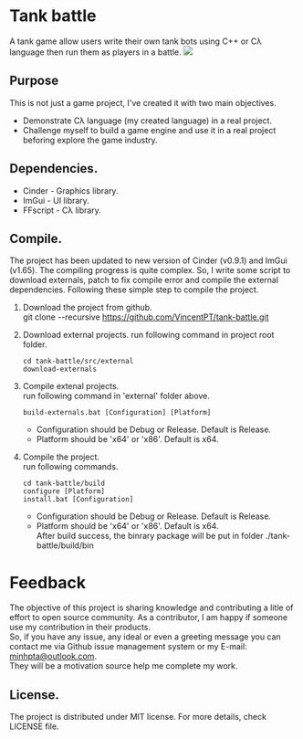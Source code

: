 # Tank battle
A tank game allow users write their own tank bots using C++ or Cλ language then run them as players in a battle.
![](https://github.com/VincentPT/ffscript/blob/master/doc/images/best-practice.gif)

## Purpose
This is not just a game project, I've created it with two main objectives.
* Demonstrate Cλ language (my created language) in a real project.
* Challenge myself to build a game engine and use it in a real project beforing explore the game industry.

## Dependencies.
* Cinder - Graphics library.
* ImGui - UI library.
* FFscript - Cλ library.

## Compile.
The project has been updated to new version of Cinder (v0.9.1) and ImGui (v1.65). The compiling progress is quite complex. So, I write some script to download externals, patch to fix compile error and compile the external dependencies.
Following these simple step to compile the project.

1. Download the project from github.  
   git clone --recursive https://github.com/VincentPT/tank-battle.git

2. Download external projects.
   run following command in project root folder.
   ```
   cd tank-battle/src/external
   download-externals
   ```
3. Compile extenal projects.  
   run following command in 'external' folder above.
   ```
   build-externals.bat [Configuration] [Platform]
   ```
   * Configuration should be Debug or Release. Default is Release.
   * Platform should be 'x64' or 'x86'. Default is x64.
   
4. Compile the project.  
   run following commands.
   ```
   cd tank-battle/build
   configure [Platform]
   install.bat [Configuration]
   ```
   * Configuration should be Debug or Release. Default is Release.
   * Platform should be 'x64' or 'x86'. Default is x64.  
   After build success, the binrary package will be put in folder ./tank-battle/build/bin
# Feedback
 The objective of this project is sharing knowledge and contributing a litle of effort to open source community. As a contributor, I am happy if someone use my contribution in their products.  
 So, if you have any issue, any ideal or even a greeting message you can contact me via Github issue management system or my E-mail: minhpta@outlook.com.  
 They will be a motivation source help me complete my work.

## License.
The project is distributed under MIT license.
For more details, check LICENSE file.
